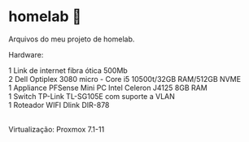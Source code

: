 # homelab 🚀
Arquivos do meu projeto de homelab.

Hardware:

1 Link de internet fibra ótica 500Mb<br>
2 Dell Optiplex 3080 micro - Core i5 10500t/32GB RAM/512GB NVME<br>
1 Appliance PFSense Mini PC Intel Celeron J4125 8GB RAM<br>
1 Switch TP-Link TL-SG105E com suporte a VLAN<br>
1 Roteador WIFI Dlink DIR-878<br><br>

Virtualização: Proxmox 7.1-11
